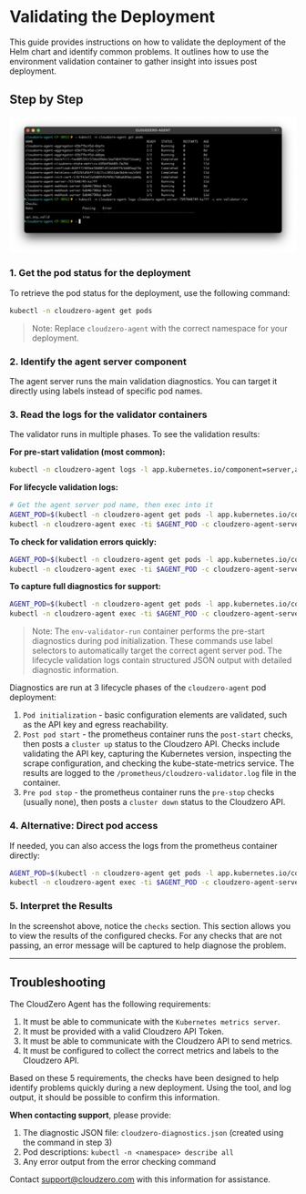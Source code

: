 # Validating the Deployment

This guide provides instructions on how to validate the deployment of the Helm chart and identify common problems. It outlines how to use the environment validation container to gather insight into issues post deployment.

## Step by Step

![Validator output](./assets/validator.png)

### 1. Get the pod status for the deployment

To retrieve the pod status for the deployment, use the following command:

```sh
kubectl -n cloudzero-agent get pods
```

> Note: Replace `cloudzero-agent` with the correct namespace for your deployment.

### 2. Identify the agent server component

The agent server runs the main validation diagnostics. You can target it directly using labels instead of specific pod names.

### 3. Read the logs for the validator containers

The validator runs in multiple phases. To see the validation results:

**For pre-start validation (most common):**

```sh
kubectl -n cloudzero-agent logs -l app.kubernetes.io/component=server,app.kubernetes.io/name=cloudzero-agent -c env-validator-run
```

**For lifecycle validation logs:**

```sh
# Get the agent server pod name, then exec into it
AGENT_POD=$(kubectl -n cloudzero-agent get pods -l app.kubernetes.io/component=server,app.kubernetes.io/name=cloudzero-agent -o jsonpath='{.items[0].metadata.name}')
kubectl -n cloudzero-agent exec -ti $AGENT_POD -c cloudzero-agent-server -- cat cloudzero-agent-validator.log
```

**To check for validation errors quickly:**

```sh
AGENT_POD=$(kubectl -n cloudzero-agent get pods -l app.kubernetes.io/component=server,app.kubernetes.io/name=cloudzero-agent -o jsonpath='{.items[0].metadata.name}')
kubectl -n cloudzero-agent exec -ti $AGENT_POD -c cloudzero-agent-server -- cat cloudzero-agent-validator.log | jq -r 'select(.checks) | .checks[] | select(.error) | "\(.name): \(.error)"'
```

**To capture full diagnostics for support:**

```sh
AGENT_POD=$(kubectl -n cloudzero-agent get pods -l app.kubernetes.io/component=server,app.kubernetes.io/name=cloudzero-agent -o jsonpath='{.items[0].metadata.name}')
kubectl -n cloudzero-agent exec -ti $AGENT_POD -c cloudzero-agent-server -- cat cloudzero-agent-validator.log > cloudzero-diagnostics.log
```

> Note: The `env-validator-run` container performs the pre-start diagnostics during pod initialization. These commands use label selectors to automatically target the correct agent server pod. The lifecycle validation logs contain structured JSON output with detailed diagnostic information.

Diagnostics are run at 3 lifecycle phases of the `cloudzero-agent` pod deployment:

1. `Pod initialization` - basic configuration elements are validated, such as the API key and egress reachability.
2. `Post pod start` - the prometheus container runs the `post-start` checks, then posts a `cluster up` status to the Cloudzero API. Checks include validating the API key, capturing the Kubernetes version, inspecting the scrape configuration, and checking the kube-state-metrics service. The results are logged to the `/prometheus/cloudzero-validator.log` file in the container.
3. `Pre pod stop` - the prometheus container runs the `pre-stop` checks (usually none), then posts a `cluster down` status to the Cloudzero API.

### 4. Alternative: Direct pod access

If needed, you can also access the logs from the prometheus container directly:

```sh
AGENT_POD=$(kubectl -n cloudzero-agent get pods -l app.kubernetes.io/component=server,app.kubernetes.io/name=cloudzero-agent -o jsonpath='{.items[0].metadata.name}')
kubectl -n cloudzero-agent exec -ti $AGENT_POD -c cloudzero-agent-server -- cat cloudzero-agent-validator.log
```

### 5. Interpret the Results

In the screenshot above, notice the `checks` section. This section allows you to view the results of the configured checks. For any checks that are not passing, an error message will be captured to help diagnose the problem.

---

## Troubleshooting

The CloudZero Agent has the following requirements:

1. It must be able to communicate with the `Kubernetes metrics server`.
2. It must be provided with a valid Cloudzero API Token.
3. It must be able to communicate with the Cloudzero API to send metrics.
4. It must be configured to collect the correct metrics and labels to the Cloudzero API.

Based on these 5 requirements, the checks have been designed to help identify problems quickly during a new deployment. Using the tool, and log output, it should be possible to confirm this information.

**When contacting support**, please provide:

1. The diagnostic JSON file: `cloudzero-diagnostics.json` (created using the command in step 3)
2. Pod descriptions: `kubectl -n <namespace> describe all`
3. Any error output from the error checking command

Contact support@cloudzero.com with this information for assistance.

